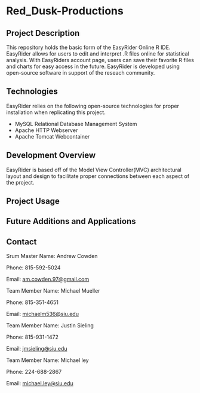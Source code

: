 # Red_Dusk-Productions

## Project Description
This repository holds the basic form of the EasyRider Online R IDE. EasyRider allows for users to edit and interpret .R files online for statistical analysis. With EasyRiders account page, users can save their favorite R files and charts for easy access in the future. EasyRider is developed using open-source software in support of the reseach community.


## Technologies
EasyRider relies on the following open-source technologies for proper installation when replicating this project.

* MySQL Relational Database Management System
* Apache HTTP Webserver
* Apache Tomcat Webcontainer

## Development Overview
EasyRider is based off of the Model View Controller(MVC) architectural layout and design to facilitate proper connections between each aspect of the project. 

## Project Usage

## Future Additions and Applications

## Contact
Srum Master Name: Andrew Cowden

Phone: 815-592-5024

Email: am.cowden.97@gmail.com

Team Member Name: Michael Mueller

Phone: 815-351-4651

Email: michaelm536@siu.edu

Team Member Name: Justin Sieling

Phone: 815-931-1472

Email: jmsieling@siu.edu

Team Member Name: Michael ley

Phone: 224-688-2867

Email: michael.ley@siu.edu

